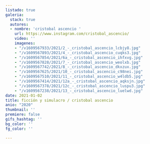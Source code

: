 ```yaml
---
listado: true
galeria:
  stack: true
  autores:
  - nombre: 'cristobal ascencio '
    url: https://www.instagram.com/cristobal_ascencio/
    video: ''
    imagenes:
    - "/v1609567933/2021/2_-_cristobal_ascencio_lcbjy8.jpg"
    - "/v1609567893/2021/4_-_cristobal_ascencio_cuqks3.jpg"
    - "/v1609567854/2021/6a_-_cristobal_ascencio_ihfxvg.jpg"
    - "/v1609567828/2021/7_-_cristobal_ascencio_weolxb.jpg"
    - "/v1609567742/2021/8_-_cristobal_ascencio_dkxzux.jpg"
    - "/v1609567625/2021/10_-_cristobal_ascencio_c98nei.jpg"
    - "/v1609567510/2021/11_-_cristobal_ascencio_w4ldb5.jpg"
    - "/v1609567414/2021/12a_-_cristobal_ascencio_aqksjn.jpg"
    - "/v1609567378/2021/12c_-_cristobal_ascencio_luspu3.jpg"
    - "/v1609567238/2021/13_-_cristobal_ascencio_luelwd.jpg"
date: 2021-01-02
title: ficción y simulacro / cristobal ascencio
anio: "2020"
thumbnail: ''
premiere: false
gifs_hashtag: ''
bg_color: ''
fg_color: ''

---
```

